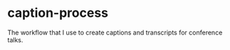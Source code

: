 # caption-process
The workflow that I use to create captions and transcripts for conference talks.  
